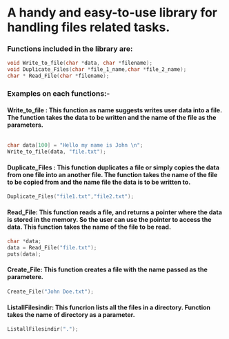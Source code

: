 # A handy and easy-to-use library for handling files related tasks.

### Functions included in the library are:

```C
void Write_to_file(char *data, char *filename);
void Duplicate_Files(char *file_1_name,char *file_2_name);
char * Read_File(char *filename);
```

### Examples on each functions:-

#### Write_to_file : This function as name suggests writes user data into a file. The function takes the data to be written and the name of the file as the parameters.
```C

char data[100] = "Hello my name is John \n";
Write_to_file(data, "file.txt");

```

#### Duplicate_Files : This function duplicates a file or simply copies the data from one file into an another file. The function takes the name of the file to be copied from and the name file the data is to be written to.

```C
Duplicate_Files("file1.txt","file2.txt");
```

#### Read_File: This function reads a file, and returns a pointer where the data is stored in the memory. So the user can use the pointer to access the data. This function takes the name of the file to be read.

```C
char *data;
data = Read_File("file.txt");
puts(data);
```

#### Create_File: This function creates a file with the name passed as the parametere.

```C
Create_File("John Doe.txt");
```

#### ListallFilesindir: This funcrion lists all the files in a directory. Function takes the name of directory as a parameter.

```C
ListallFilesindir(".");
```
